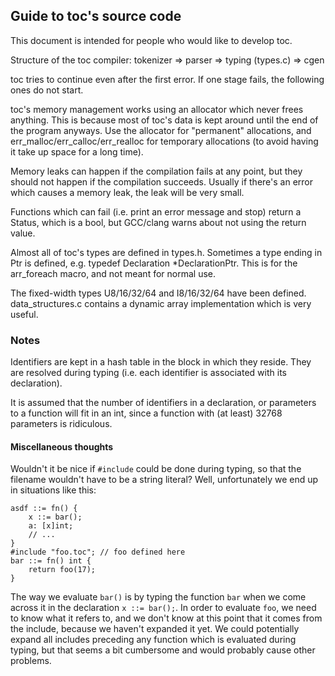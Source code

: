## Guide to toc's source code

This document is intended for people who would like to develop toc.

Structure of the toc compiler:
tokenizer => parser => typing (types.c) => cgen 

toc tries to continue even after the first error. 
If one stage fails, the following ones do not
start.

toc's memory management works using an allocator which never frees anything.
This is because most of toc's data is kept around until the end of the program anyways.
Use the allocator for "permanent" allocations, and err\_malloc/err\_calloc/err\_realloc for temporary
allocations (to avoid having it take up space for a long time).

Memory leaks can happen if the compilation fails at any point, but they
should not happen if the compilation succeeds. Usually if there's an error
which causes a memory leak, the leak will be very small.

Functions which can fail (i.e. print an error message and stop) return a Status,
which is a bool, but GCC/clang warns about not using the return value.

Almost all of toc's types are defined in types.h.
Sometimes a type ending in Ptr is defined, e.g. typedef Declaration \*DeclarationPtr. This is
for the arr\_foreach macro, and not meant for normal use.

The fixed-width types U8/16/32/64 and I8/16/32/64 have been defined.
data\_structures.c contains a dynamic array implementation which is very useful.

### Notes

Identifiers are kept in a hash table in the block in which they reside.
They are resolved during typing (i.e. each identifier is associated with its
declaration).

It is assumed that the number of identifiers in a declaration, or parameters to a function
will fit in an int, since a function with (at least) 32768 parameters is ridiculous.


#### Miscellaneous thoughts

Wouldn't it be nice if `#include` could be done during typing, so that the filename wouldn't have to be a
string literal? Well, unfortunately we end up in situations like this:
```
asdf ::= fn() {
	x ::= bar();
	a: [x]int;
	// ...
}
#include "foo.toc"; // foo defined here
bar ::= fn() int {
	return foo(17);
}
```
The way we evaluate `bar()` is by typing the function `bar` when we come across it in the declaration `x ::= bar();`.
In order to evaluate `foo`, we need to know what it refers to, and we don't know at this point that it comes from the
include, because we haven't expanded it yet. We could potentially expand all includes preceding any function which
is evaluated during typing, but that seems a bit cumbersome and would probably cause other problems.
